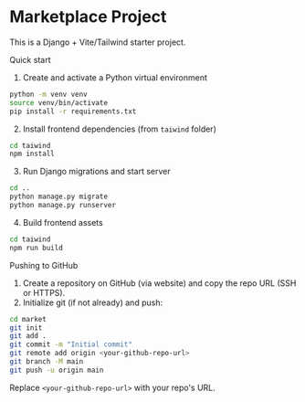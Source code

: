 # Marketplace Project

This is a Django + Vite/Tailwind starter project.

Quick start

1. Create and activate a Python virtual environment

```bash
python -m venv venv
source venv/bin/activate
pip install -r requirements.txt
```

2. Install frontend dependencies (from `taiwind` folder)

```bash
cd taiwind
npm install
```

3. Run Django migrations and start server

```bash
cd ..
python manage.py migrate
python manage.py runserver
```

4. Build frontend assets

```bash
cd taiwind
npm run build
```

Pushing to GitHub

1. Create a repository on GitHub (via website) and copy the repo URL (SSH or HTTPS).
2. Initialize git (if not already) and push:

```bash
cd market
git init
git add .
git commit -m "Initial commit"
git remote add origin <your-github-repo-url>
git branch -M main
git push -u origin main
```

Replace `<your-github-repo-url>` with your repo's URL.
